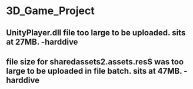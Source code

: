 # 3D_Game_Project
## UnityPlayer.dll file too large to be uploaded. sits at 27MB. -harddive
## file size for sharedassets2.assets.resS was too large to be uploaded in file batch. sits at 47MB. -harddive
